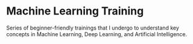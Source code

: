 # Machine Learning Training
Series of beginner-friendly trainings that I undergo to understand key concepts in Machine Learning, Deep Learning, and Artificial Intelligence.
